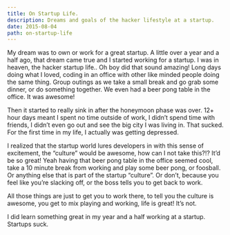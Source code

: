 ```yaml
---
title: On Startup Life.
description: Dreams and goals of the hacker lifestyle at a startup.
date: 2015-08-04
path: on-startup-life
---
```


My dream was to own or work for a great startup. A little over a year and a half ago, that dream came true and I started working for a startup. I was in heaven, the hacker startup life.. Oh boy did that sound amazing! Long days doing what I loved, coding in an office with other like minded people doing the same thing. Group outings as we take a small break and go grab some dinner, or do something together. We even had a beer pong table in the office. It was awesome!

Then it started to really sink in after the honeymoon phase was over. 12+ hour days meant I spent no time outside of work, I didn’t spend time with friends, I didn’t even go out and see the big city I was living in. That sucked. For the first time in my life, I actually was getting depressed.

I realized that the startup world lures developers in with this sense of excitement, the “culture” would be awesome, how can I not take this?!? It’d be so great! Yeah having that beer pong table in the office seemed cool, take a 10 minute break from working and play some beer pong, or foosball. Or anything else that is part of the startup “culture”. Or don’t, because you feel like you’re slacking off, or the boss tells you to get back to work.

All those things are just to get you to work there, to tell you the culture is awesome, you get to mix playing and working, life is great! It’s not.

I did learn something great in my year and a half working at a startup. Startups suck.
